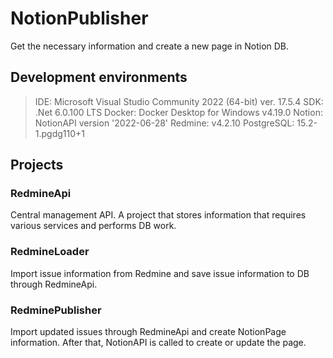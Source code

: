 ﻿# NotionPublisher
Get the necessary information and create a new page in Notion DB.
  
## Development environments
>IDE: Microsoft Visual Studio Community 2022 (64-bit) ver. 17.5.4
>SDK: .Net 6.0.100 LTS
>Docker: Docker Desktop for Windows v4.19.0
>Notion: NotionAPI version '2022-06-28'
>Redmine: v4.2.10
>PostgreSQL: 15.2-1.pgdg110+1  

## Projects

### RedmineApi
Central management API. A project that stores information that requires various services and performs DB work.

### RedmineLoader
Import issue information from Redmine and save issue information to DB through RedmineApi.

### RedminePublisher
Import updated issues through RedmineApi and create NotionPage information. After that, NotionAPI is called to create or update the page.

